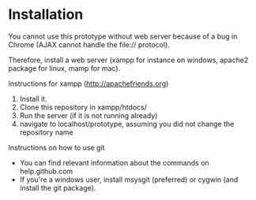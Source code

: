 Installation
============

You cannot use this prototype without web server because of a bug in Chrome (AJAX cannot handle the file:// protocol). 

Therefore, install a web server (xampp for instance on windows, apache2 package for linux, mamp for mac).


Instructions for xampp (http://apachefriends.org)

1. Install it.
2. Clone this repository in xampp/htdocs/
3. Run the server (if it is not running already)
4. navigate to localhost/prototype, assuming you did not change the repository name


Instructions on how to use git

* You can find relevant information about the commands on help.github.com
* If you're a windows user, install msysgit (preferred) or cygwin (and install the git package).
